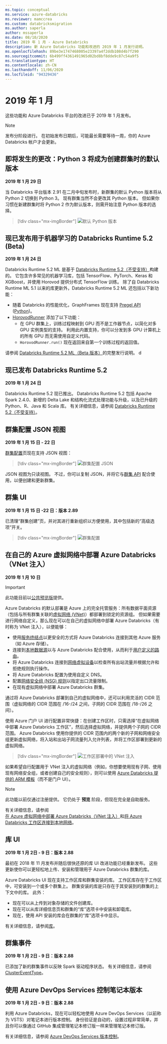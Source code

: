 ```yaml
---
ms.topic: conceptual
ms.service: azure-databricks
ms.reviewer: mamccrea
ms.custom: databricksmigration
ms.author: saperla
author: mssaperla
ms.date: 08/10/2020
title: 2019 年 1 月 - Azure Databricks
description: 新 Azure Databricks 功能和改进的 2019 年 1 月发行说明。
ms.openlocfilehash: 89be3e1747468005e23397a4f2ddb108d4b7f290
ms.sourcegitcommit: 6b499ff4361491965d02bd8bf8dde9c87c54a9f5
ms.translationtype: HT
ms.contentlocale: zh-CN
ms.lasthandoff: 11/06/2020
ms.locfileid: "94329436"
---
```

# <a name="january-2019"></a>2019 年 1 月

这些功能和 Azure Databricks 平台的改进已于 2019 年 1 月发布。

> [!NOTE]
>
> 发布分阶段进行。 在初始发布日期后，可能最长需要等待一周，你的 Azure Databricks 帐户才会更新。

## <a name="upcoming-change-python-3-to-become-the-default-when-you-create-clusters"></a>即将发生的更改：Python 3 将成为创建群集时的默认版本

**2019 年 1 月 29 日**

当 Databricks 平台版本 2.91 在二月中旬发布时，新群集的默认 Python 版本将从 Python 2 切换到 Python 3。 现有群集当然不会更改其 Python 版本。 但如果你习惯在新建群集时将 Python 2 作为默认版本，则需开始注意 Python 版本的选择。

> [!div class="mx-imgBorder"]
> ![默认 Python 版本](../../../_static/images/clusters/python-version-3.png)

## <a name="databricks-runtime-52-for-machine-learning-beta-release"></a>现已发布用于机器学习的 Databricks Runtime 5.2 (Beta)

**2019 年 1 月 24 日**

Databricks Runtime 5.2 ML 是基于 [Databricks Runtime 5.2（不受支持）](../../runtime/5.2.md)构建的。 它包含许多常见的机器学习库，包括 TensorFlow、PyTorch、Keras 和 XGBoost，并使用 Horovod 提供分布式 TensorFlow 训练。 除了自 Databricks Runtime ML 5.1 以来的库更新外，Databricks Runtime 5.2 ML 还包括以下新功能：

* 随着 Databricks 的性能优化，GraphFrames 现在支持 [Pregel API](https://graphframes.github.io/graphframes/docs/_site/api/scala/index.html#org.graphframes.lib.Pregel) ([Python](https://graphframes.github.io/graphframes/docs/_site/api/python/graphframes.html?highlight=pregel#graphframes.GraphFrame.pregel))。
* [HorovodRunner](../../../applications/machine-learning/train-model/distributed-training/horovod-runner.md#horovodrunner) 添加了以下功能：
  * 在 GPU 群集上，训练过程映射到 GPU 而不是工作器节点，以简化对多 GPU 实例类型的支持。 利用此内置支持，你可以分发到多 GPU 计算机上的所有 GPU 而无需使用自定义代码。
  * `HorovodRunner.run()` 现在返回来自第一个训练过程的返回值。

请参阅 [Databricks Runtime 5.2 ML（Beta 版本）](../../runtime/5.2ml.md)的完整发行说明。
d
## <a name="databricks-runtime-52-release"></a>现已发布 Databricks Runtime 5.2

**2019 年 1 月 24 日**

Databricks Runtime 5.2 现已推出。  Databricks Runtime 5.2 包括 Apache Spark 2.4.0、新增的 Delta Lake 和结构化流式处理功能与升级，以及已升级的 Python、R、Java 和 Scala 库。 有关详细信息，请参阅 [Databricks Runtime 5.2（不受支持）](../../runtime/5.2.md)。

## <a name="cluster-configuration-json-view"></a>群集配置 JSON 视图

**2019 年 1 月 15 日 - 22 日**

[群集配置](../../../clusters/configure.md#cluster-configurations)页现在支持 JSON 视图：

> [!div class="mx-imgBorder"]
> ![群集配置 JSON](../../../_static/images/clusters/cluster-json-azure.png)

JSON 视图为只读视图。 不过，你可以复制 JSON，并将它与[群集 API](../../../dev-tools/api/latest/clusters.md) 配合使用，以便创建和更新群集。

## <a name="cluster-ui"></a>群集 UI

**2019 年 1 月 15 日 -22 日：版本 2.89**

已清理“群集创建”页，并对其进行重新组织以方便使用，其中包括新的“高级选项”开关。

> [!div class="mx-imgBorder"]
> ![群集配置](../../../_static/images/release-notes/clusters-ui-azure.gif)

## <a name="deploy-azure-databricks-in-your-own-azure-virtual-network-vnet-injection"></a>在自己的 Azure 虚拟网络中部署 Azure Databricks（VNet 注入）

**2019 年 1 月 10 日**

> [!IMPORTANT]
>
> 此功能目前以[公共预览版](../../release-types.md)提供。

Azure Databricks 的默认部署是 Azure 上的完全托管服务：所有数据平面资源（包括与所有群集关联的[虚拟网络 (VNet)](/virtual-network/virtual-networks-overview)）都部署到锁定的资源组。 但如果需要进行网络自定义，那么现在可以在自己的虚拟网络中部署 Azure Databricks（有时称为 VNet 注入），以便能够：

* 使用[服务终结点](/virtual-network/virtual-network-service-endpoints-overview)以更安全的方式将 Azure Databricks 连接到其他 Azure 服务（如 Azure 存储）。
* 连接到[本地数据源](../../../administration-guide/cloud-configurations/azure/on-prem-network.md)以与 Azure Databricks 配合使用，从而利于[用户定义的路由](../../../administration-guide/cloud-configurations/azure/udr.md)。
* 将 Azure Databricks 连接到[网络虚拟设备](/architecture/reference-architectures/dmz/nva-ha)以检查所有出站流量并根据允许和拒绝规则执行操作。
* 将 Azure Databricks 配置为使用自定义 DNS。
* 配置[网络安全组 (NSG) 规则](/virtual-network/manage-network-security-group)以指定出口流量限制。
* 在现有虚拟网络中部署 Azure Databricks 群集。

通过将 Azure Databricks 部署到自己的虚拟网络中，还可以利用灵活的 CIDR 范围（虚拟网络的 CIDR 范围在 /16-/24 之间，子网的 CIDR 范围在 /18-/26 之间）。

使用 Azure 门户 UI 进行配置非常快捷：在创建工作区时，只需选择“在虚拟网络中部署 Azure Databricks 工作区”，然后选择虚拟网络，并提供两个子网的 CIDR 范围。 Azure Databricks 使用你提供的 CIDR 范围内的两个新的子网和网络安全组更新虚拟网络，将入站和出站子网流量列入允许列表，并将工作区部署到更新的虚拟网络。

> [!div class="mx-imgBorder"]
> ![工作区部署中的 VNet 注入](../../../_static/images/account-settings/vnet-inject-portal.gif)

如果希望自行配置用于 VNet 注入的虚拟网络（例如，你想要使用现有子网、使用现有网络安全组，或者创建自己的安全规则），则可以使用 [Azure Databricks 提供的 ARM 模板](../../../administration-guide/cloud-configurations/azure/vnet-inject.md#vnet-inject-advanced)（而不是门户 UI）。

> [!NOTE]
>
> 此功能以前仅通过注册提供。 它仍处于 **预览** 阶段，但现在完全是自助服务。

有关详细信息，请参阅[在 Azure 虚拟网络中部署 Azure Databricks（VNet 注入）](../../../administration-guide/cloud-configurations/azure/vnet-inject.md)和[将 Azure Databricks 工作区连接到本地网络](../../../administration-guide/cloud-configurations/azure/on-prem-network.md)。

## <a name="library-ui"></a>库 UI

**2019 年 1 月 2日 - 9 日：版本 2.88**

最初在 2018 年 11 月发布并随后很快还原的库 UI 改进功能已经重新发布。 这些更新使你可以更轻松地上传、安装和管理用于 Azure Databricks 群集的库。

Azure Databricks UI 现在支持工作区库和群集安装的库。 工作区库存在于工作区中，可安装到一个或多个群集上。 群集安装的库是只存在于其安装到的群集的上下文中的库。 此外：

* 现在可以从上传到对象存储的文件创建库。
* 现在可以从库详细信息页和群集的“库”选项卡中安装和卸载库。
* 现在，使用 API 安装的库会在群集的“库”选项卡中显示。

有关详细信息，请参阅[库](../../../libraries/index.md)。

## <a name="cluster-events"></a>群集事件

**2019 年 1 月 2日 - 9 日：版本 2.88**

已添加了新的群集事件以反映 Spark 驱动程序状态。 有关详细信息，请参阅 [ClusterEventType](../../../dev-tools/api/latest/clusters.md#clustereventsclustereventtype)。

## <a name="notebook-version-control-using-azure-devops-services"></a>使用 Azure DevOps Services 控制笔记本版本

**2019 年 1 月 2日 - 9 日：版本 2.88**

利用 Azure Databricks，现在可以轻松地使用 Azure DevOps Services（以前称为 VSTS）对笔记本进行版本控制。 身份验证是自动的，设置过程非常简单，并且你可以像通过 GitHub 集成管理笔记本修订版一样来管理笔记本修订版。

有关详细信息，请参阅 [Azure DevOps Services 版本控制](../../../notebooks/azure-devops-services-version-control.md)。